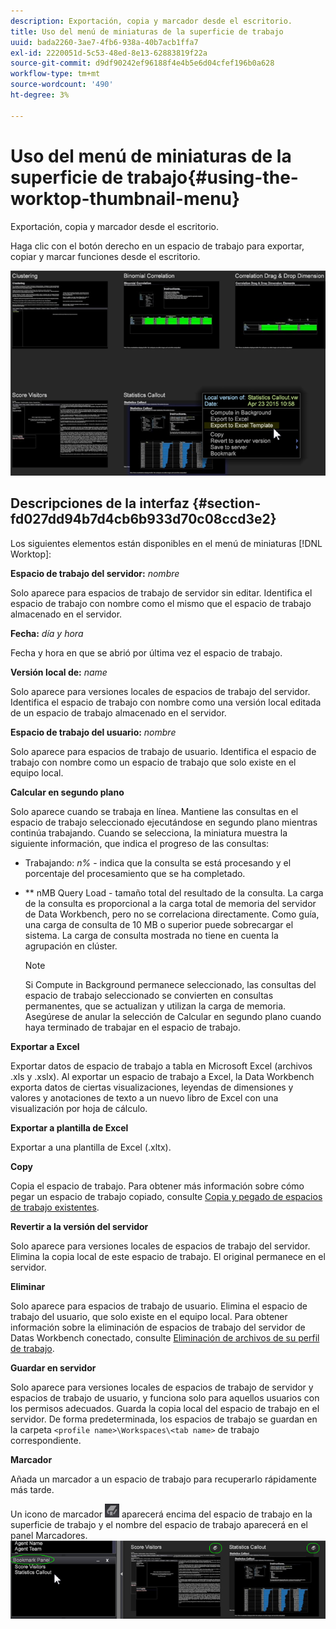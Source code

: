 ```yaml
---
description: Exportación, copia y marcador desde el escritorio.
title: Uso del menú de miniaturas de la superficie de trabajo
uuid: bada2260-3ae7-4fb6-938a-40b7acb1ffa7
exl-id: 2220051d-5c53-48ed-8e13-62883819f22a
source-git-commit: d9df90242ef96188f4e4b5e6d04cfef196b0a628
workflow-type: tm+mt
source-wordcount: '490'
ht-degree: 3%

---
```


# Uso del menú de miniaturas de la superficie de trabajo{#using-the-worktop-thumbnail-menu}

Exportación, copia y marcador desde el escritorio.

Haga clic con el botón derecho en un espacio de trabajo para exportar, copiar y marcar funciones desde el escritorio.

![](assets/thumbnail_menu.png)

## Descripciones de la interfaz {#section-fd027dd94b7d4cb6b933d70c08ccd3e2}

Los siguientes elementos están disponibles en el menú de miniaturas [!DNL Worktop]:

**Espacio de trabajo del servidor:** *nombre*

Solo aparece para espacios de trabajo de servidor sin editar. Identifica el espacio de trabajo con nombre como el mismo que el espacio de trabajo almacenado en el servidor.

**Fecha:** *día y hora*

Fecha y hora en que se abrió por última vez el espacio de trabajo.

**Versión local de:** *name*

Solo aparece para versiones locales de espacios de trabajo del servidor. Identifica el espacio de trabajo con nombre como una versión local editada de un espacio de trabajo almacenado en el servidor.

**Espacio de trabajo del usuario:** *nombre*

Solo aparece para espacios de trabajo de usuario. Identifica el espacio de trabajo con nombre como un espacio de trabajo que solo existe en el equipo local.

**Calcular en segundo plano**

Solo aparece cuando se trabaja en línea. Mantiene las consultas en el espacio de trabajo seleccionado ejecutándose en segundo plano mientras continúa trabajando. Cuando se selecciona, la miniatura muestra la siguiente información, que indica el progreso de las consultas:

* Trabajando: *n%* - indica que la consulta se está procesando y el porcentaje del procesamiento que se ha completado.
* ** nMB Query Load - tamaño total del resultado de la consulta. La carga de la consulta es proporcional a la carga total de memoria del servidor de Data Workbench, pero no se correlaciona directamente. Como guía, una carga de consulta de 10 MB o superior puede sobrecargar el sistema. La carga de consulta mostrada no tiene en cuenta la agrupación en clúster.

   >[!NOTE]
   >
   >Si Compute in Background permanece seleccionado, las consultas del espacio de trabajo seleccionado se convierten en consultas permanentes, que se actualizan y utilizan la carga de memoria. Asegúrese de anular la selección de Calcular en segundo plano cuando haya terminado de trabajar en el espacio de trabajo.

**Exportar a Excel**

Exportar datos de espacio de trabajo a tabla en Microsoft Excel (archivos .xls y .xslx). Al exportar un espacio de trabajo a Excel, la Data Workbench exporta datos de ciertas visualizaciones, leyendas de dimensiones y valores y anotaciones de texto a un nuevo libro de Excel con una visualización por hoja de cálculo.

**Exportar a plantilla de Excel**

Exportar a una plantilla de Excel (.xltx).

**Copy**

Copia el espacio de trabajo. Para obtener más información sobre cómo pegar un espacio de trabajo copiado, consulte [Copia y pegado de espacios de trabajo existentes](../../home/c-get-started/c-work-worksp/c-create-worksp.md#section-f91ae89b845640c9a4a52820a6110e65).

**Revertir a la versión del servidor**

Solo aparece para versiones locales de espacios de trabajo del servidor. Elimina la copia local de este espacio de trabajo. El original permanece en el servidor.

**Eliminar**

Solo aparece para espacios de trabajo de usuario. Elimina el espacio de trabajo del usuario, que solo existe en el equipo local. Para obtener información sobre la eliminación de espacios de trabajo del servidor de Datas Workbench conectado, consulte [Eliminación de archivos de su perfil de trabajo](../../home/c-get-started/c-admin-intrf/c-prof-mgr/t-del-files-wkg-prof.md#task-1e29c25e6c824cc9b51cb651e835856b).

**Guardar en servidor**

Solo aparece para versiones locales de espacios de trabajo de servidor y espacios de trabajo de usuario, y funciona solo para aquellos usuarios con los permisos adecuados. Guarda la copia local del espacio de trabajo en el servidor. De forma predeterminada, los espacios de trabajo se guardan en la carpeta `<profile name>\Workspaces\<tab name>` de trabajo correspondiente.

**Marcador**

Añada un marcador a un espacio de trabajo para recuperarlo rápidamente más tarde.

Un icono de marcador ![](assets/bookmark_icon.png) aparecerá encima del espacio de trabajo en la superficie de trabajo y el nombre del espacio de trabajo aparecerá en el panel Marcadores. ![](assets/bookmark_worktop.png)
